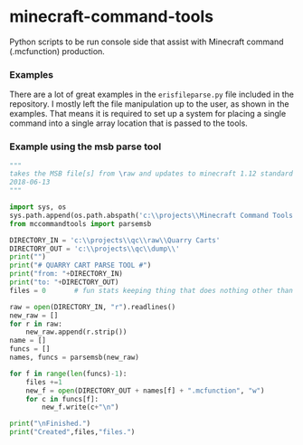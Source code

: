# minecraft-command-tools
Python scripts to be run console side that assist with Minecraft command (.mcfunction) production.

### Examples
There are a lot of great examples in the ```erisfileparse.py``` file included in the repository.
I mostly left the file manipulation up to the user, as shown in the examples. That means it is required to set up a system for placing a single command into a single array location that is passed to the tools. 

### Example using the msb parse tool
```python
"""
takes the MSB file[s] from \raw and updates to minecraft 1.12 standard .mcfunction files in \functions\qc
2018-06-13
"""

import sys, os
sys.path.append(os.path.abspath('c:\\projects\\Minecraft Command Tools'))
from mccommandtools import parsemsb

DIRECTORY_IN = 'c:\\projects\\qc\\raw\\Quarry Carts'
DIRECTORY_OUT = 'c:\\projects\\qc\\dump\\'
print("")
print("# QUARRY CART PARSE TOOL #")
print("from: "+DIRECTORY_IN)
print("to: "+DIRECTORY_OUT)
files = 0		# fun stats keeping thing that does nothing other than flavour console text. This is what I do in 2018.

raw = open(DIRECTORY_IN, "r").readlines()
new_raw = []
for r in raw:
	new_raw.append(r.strip())
name = []
funcs = []
names, funcs = parsemsb(new_raw)

for f in range(len(funcs)-1):
	files +=1
	new_f = open(DIRECTORY_OUT + names[f] + ".mcfunction", "w")
	for c in funcs[f]:
		new_f.write(c+"\n")

print("\nFinished.")
print("Created",files,"files.")
